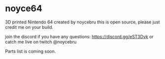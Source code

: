 # noyce64
3D printed Nintendo 64 created by noycebru
this is open source, please just credit me on your build.

join the discord if you have any questions: https://discord.gg/eST3Dvk or catch me live on twitch @noycebru

Parts list is coming soon.

